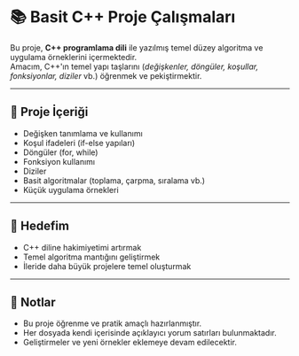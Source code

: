 # 📚 Basit C++ Proje Çalışmaları

Bu proje, **C++ programlama dili** ile yazılmış temel düzey algoritma ve uygulama örneklerini içermektedir.  
Amacım, C++'ın temel yapı taşlarını (*değişkenler, döngüler, koşullar, fonksiyonlar, diziler* vb.) öğrenmek ve pekiştirmektir.

---

## 📂 Proje İçeriği

- Değişken tanımlama ve kullanımı
- Koşul ifadeleri (if-else yapıları)
- Döngüler (for, while)
- Fonksiyon kullanımı
- Diziler
- Basit algoritmalar (toplama, çarpma, sıralama vb.)
- Küçük uygulama örnekleri

---

## 🎯 Hedefim

- C++ diline hakimiyetimi artırmak
- Temel algoritma mantığını geliştirmek
- İleride daha büyük projelere temel oluşturmak

---

## 📌 Notlar

- Bu proje öğrenme ve pratik amaçlı hazırlanmıştır.
- Her dosyada kendi içerisinde açıklayıcı yorum satırları bulunmaktadır.
- Geliştirmeler ve yeni örnekler eklemeye devam edilecektir.
